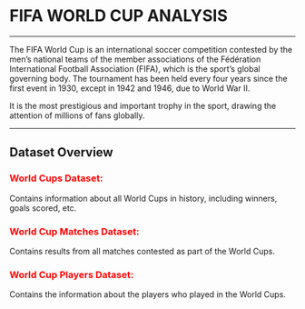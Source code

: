 # FIFA WORLD CUP ANALYSIS
---
The FIFA World Cup is an international soccer competition contested by the men’s national teams of the member associations of the Fédération International Football Association (FIFA), which is the sport’s global governing body. The tournament has been held every four years since the first event in 1930, except in 1942 and 1946, due to World War II.

It is the most prestigious and important trophy in the sport, drawing the attention of millions of fans globally.

---
## Dataset Overview 

### <font color = 'red'><b>World Cups Dataset:</b></font>
Contains information about all World Cups in history, including winners, goals scored, etc.

### <font color = 'red'><b>World Cup Matches Dataset:</b></font>
Contains results from all matches contested as part of the World Cups.

### <font color = 'red'><b>World Cup Players Dataset:</b></font>
Contains the information about the players who played in the World Cups.